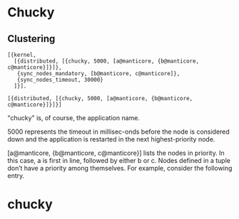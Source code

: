# Chucky

## Clustering

    [{kernel,
      [{distributed, [{chucky, 5000, [a@manticore, {b@manticore, c@manticore}]}]},
       {sync_nodes_mandatory, [b@manticore, c@manticore]},
       {sync_nodes_timeout, 30000}
      ]}].
   
<!---->

    [{distributed, [{chucky, 5000, [a@manticore, {b@manticore, c@manticore}]}]}]  

"chucky" is, of course, the application name. 

5000 represents the timeout in millisec-onds before the node is considered down and the application is restarted in the next highest-priority node.

[a@manticore, {b@manticore, c@manticore}] lists the nodes in priority. In this case, a is first in line, followed by either b or c. Nodes defined in a tuple don’t have a priority among themselves. For example, consider the following entry.



# chucky
